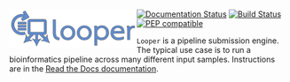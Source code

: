 # <img src="docs/img/looper_logo.svg" alt="looper logo" height="70" align="left"/>
 
[![Documentation Status](http://readthedocs.org/projects/looper/badge/?version=latest)](http://looper.readthedocs.io/en/latest/?badge=latest)
[![Build Status](https://travis-ci.org/pepkit/looper.svg?branch=master)](https://travis-ci.org/pepkit/looper)
[![PEP compatible](http://pepkit.github.io/img/PEP-compatible-green.svg)](http://pepkit.github.io)

`Looper` is a pipeline submission engine. The typical use case is to run a bioinformatics pipeline across many different input samples. Instructions are in the [Read the Docs documentation](http://looper.readthedocs.org/).
